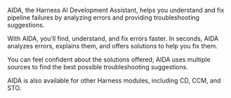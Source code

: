 AIDA, the Harness AI Development Assistant, helps you understand and fix pipeline failures by analyzing errors and providing troubleshooting suggestions.

With AIDA, you'll find, understand, and fix errors faster. In seconds, AIDA analyzes errors, explains them, and offers solutions to help you fix them.

You can feel confident about the solutions offered; AIDA uses multiple sources to find the best possible troubleshooting suggestions.

AIDA is also available for other Harness modules, including CD, CCM, and STO.
